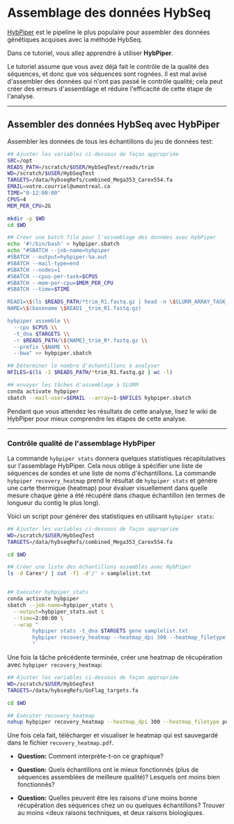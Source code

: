 # Assemblage des données HybSeq

[HybPiper](https://github.com/mossmatters/HybPiper) est le pipeline le plus 
populaire pour assembler des données génétiques acquises avec la méthode 
HybSeq.

Dans ce tutoriel, vous allez apprendre à utiliser **HybPiper**.

Le tutoriel assume que vous avez déjà fait le contrôle de la qualité des 
séquences, et donc que vos séquences sont rognées. Il est mal avisé 
d'assembler des données qui n'ont pas passé le contrôle qualité; cela peut 
créer des erreurs d'assemblage et réduire l'efficacité de cette étape de 
l'analyse.

---

## Assembler des données HybSeq avec HybPiper

Assembler les données de tous les échantillons du jeu de données test:  
```bash
## Ajuster les variables ci-dessous de façon appropriée
SRC=/opt
READS_PATH=/scratch/$USER/HybSeqTest/reads/trim
WD=/scratch/$USER/HybSeqTest
TARGETS=/data/hybseqRefs/combined_Mega353_Carex554.fa
EMAIL=votre.courriel@umontreal.ca
TIME="0-12:00:00"
CPUS=4
MEM_PER_CPU=2G

mkdir -p $WD
cd $WD

## Créer une batch file pour l'assemblage des données avec HybPiper
echo '#!/bin/bash' > hybpiper.sbatch
echo "#SBATCH --job-name=hybpiper
#SBATCH --output=hybpiper-%a.out
#SBATCH --mail-type=end
#SBATCH --nodes=1
#SBATCH --cpus-per-task=$CPUS
#SBATCH --mem-per-cpu=$MEM_PER_CPU
#SBATCH --time=$TIME

READ1=\$(ls $READS_PATH/*trim_R1.fastq.gz | head -n \$SLURM_ARRAY_TASK_ID | tail -1)
NAME=\$(basename \$READ1 _trim_R1.fastq.gz)

hybpiper assemble \\
  --cpu $CPUS \\
  -t_dna $TARGETS \\
  -r $READS_PATH/\${NAME}_trim_R*.fastq.gz \\
  --prefix \$NAME \\
  --bwa" >> hybpiper.sbatch

## Déterminer le nombre d'échantillons à analyser
NFILES=$(ls -1 $READS_PATH/*trim_R1.fastq.gz | wc -l)

## envoyer les tâches d'assemblage à SLURM
conda activate hybpiper
sbatch --mail-user=$EMAIL --array=1-$NFILES hybpiper.sbatch

```

Pendant que vous attendez les résultats de cette analyse, lisez le wiki de HybPiper pour mieux comprendre les étapes de cette analyse.

---

### Contrôle qualité de l'assemblage HybPiper

La commande `hybpiper stats` donnera quelques statistiques récapitulatives sur 
l'assemblage HybPiper. Cela nous oblige à spécifier une liste de séquences de 
sondes et une liste de noms d'échantillons. La commande 
`hybpiper recovery_heatmap` prend le résultat de `hybpiper stats` et génère 
une carte thermique (heatmap) pour évaluer visuellement dans quelle mesure 
chaque gène a été récupéré dans chaque échantillon (en termes de longueur du 
contig le plus long).

Voici un script pour générer des statistiques en utilisant `hybpiper stats`:  
```bash
## Ajuster les variables ci-dessous de façon appropriée
WD=/scratch/$USER/HybSeqTest
TARGETS=/data/hybseqRefs/combined_Mega353_Carex554.fa

cd $WD

## Créer une liste des échantillons assemblés avec HybPiper
ls -d Carex*/ | cut -f1 -d'/' > samplelist.txt


## Exécuter hybpiper_stats
conda activate hybpiper
sbatch --job-name=hybpiper_stats \
  --output=hybpiper_stats.out \
  --time=2:00:00 \
  --wrap "
		hybpiper stats -t_dna $TARGETS gene samplelist.txt
		hybpiper recovery_heatmap --heatmap_dpi 300 --heatmap_filetype pdf seq_lengths.tsv
		"

```

Une fois la tâche précédente terminée, créer une heatmap de récupération avec `hybpiper recovery_heatmap`:  
```bash
## Ajuster les variables ci-dessous de façon appropriée
WD=/scratch/$USER/HybSeqTest
TARGETS=/data/hybseqRefs/GoFlag_targets.fa

cd $WD

## Exécuter recovery_heatmap
nohup hybpiper recovery_heatmap --heatmap_dpi 300 --heatmap_filetype pdf seq_lengths.tsv > hybpiper_heatmap.log &

```

Une fois cela fait, télécharger et visualiser le heatmap qui est sauvegardé 
dans le fichier `recovery_heatmap.pdf`.

- **Question:** Comment interprète-t-on ce graphique?

- **Question:** Quels échantillons ont le mieux fonctionnés (plus de séquences 
assemblées de meilleure qualité)? Lesquels ont moins bien fonctionnés?

- **Question:** Quelles peuvent être les raisons d'une moins bonne 
récupération des séquences chez un ou quelques échantillons? Trouver au moins <deux raisons techniques, et deux raisons biologiques.

